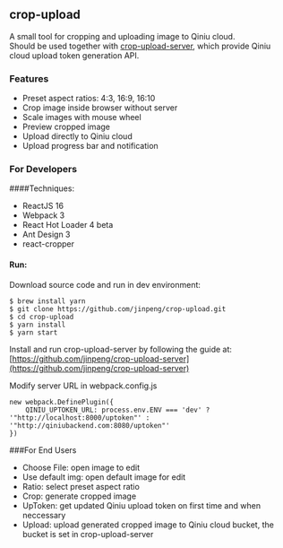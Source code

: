 ## crop-upload
A small tool for cropping and uploading image to Qiniu cloud.  
Should be used together with [crop-upload-server](https://github.com/jinpeng/crop-upload-server), which provide Qiniu cloud upload token generation API.

### Features
- Preset aspect ratios: 4:3, 16:9, 16:10
- Crop image inside browser without server
- Scale images with mouse wheel
- Preview cropped image
- Upload directly to Qiniu cloud
- Upload progress bar and notification

### For Developers
####Techniques:
- ReactJS 16
- Webpack 3
- React Hot Loader 4 beta
- Ant Design 3
- react-cropper

#### Run:
Download source code and run in dev environment:

```
$ brew install yarn
$ git clone https://github.com/jinpeng/crop-upload.git
$ cd crop-upload
$ yarn install
$ yarn start
```
Install and run crop-upload-server by following the guide at:
[https://github.com/jinpeng/crop-upload-server](https://github.com/jinpeng/crop-upload-server)

Modify server URL in webpack.config.js

```
new webpack.DefinePlugin({
    QINIU_UPTOKEN_URL: process.env.ENV === 'dev' ? '"http://localhost:8000/uptoken"' : '"http://qiniubackend.com:8080/uptoken"'
})
```

###For End Users
- Choose File: open image to edit
- Use default img: open default image for edit
- Ratio: select preset aspect ratio
- Crop: generate cropped image
- UpToken: get updated Qiniu upload token on first time and when neccessary
- Upload: upload generated cropped image to Qiniu cloud bucket, the bucket is set in crop-upload-server



